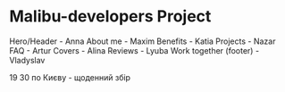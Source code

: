 # Malibu-developers Project

Hero/Header - Anna
About me - Maxim
Benefits - Katia
Projects - Nazar
FAQ - Artur
Covers - Alina
Reviews - Lyuba
Work together (footer) - Vladyslav

19 30 по Києву - щоденний збір